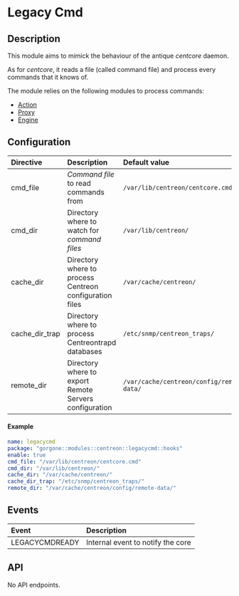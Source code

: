 # Legacy Cmd

## Description

This module aims to mimick the behaviour of the antique *centcore* daemon.

As for *centcore*, it reads a file (called command file) and process every commands that it knows of.

The module relies on the following modules to process commands:

* [Action](../core/action.md)
* [Proxy](../core/proxy.md)
* [Engine](engine.md)

## Configuration

| Directive | Description | Default value |
| :- | :- | :- |
| cmd_file | *Command file* to read commands from | `/var/lib/centreon/centcore.cmd` |
| cmd_dir | Directory where to watch for *command files* | `/var/lib/centreon/` |
| cache_dir | Directory where to process Centreon configuration files | `/var/cache/centreon/` |
| cache_dir_trap | Directory where to process Centreontrapd databases | `/etc/snmp/centreon_traps/` |
| remote_dir | Directory where to export Remote Servers configuration | `/var/cache/centreon/config/remote-data/` |

#### Example

```yaml
name: legacycmd
package: "gorgone::modules::centreon::legacycmd::hooks"
enable: true
cmd_file: "/var/lib/centreon/centcore.cmd"
cmd_dir: "/var/lib/centreon/"
cache_dir: "/var/cache/centreon/"
cache_dir_trap: "/etc/snmp/centreon_traps/"
remote_dir: "/var/cache/centreon/config/remote-data/"
```

## Events

| Event | Description |
| :- | :- |
| LEGACYCMDREADY | Internal event to notify the core |

## API

No API endpoints.
